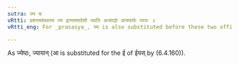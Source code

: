 ```yaml
---
sutra: ज्य च
vRtti: प्रशस्यशब्दस्य ज्य इत्ययमादेशो भवति अजाद्योः प्रत्यययोः परतः ॥
vRtti_eng: For _prasasya_, ज्य is also substituted before these two affixes.

---
```

As ज्येष्ठः, ज्यायान् (आ is substituted for the ई of ईयस् by (6.4.160)).